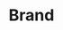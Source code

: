 ---
guid: 2011
title: "Brand"
category: Brand
description: "Find the biggest home automation brands of the moment"
url: ""
locale: en_GB
sitemap:
  changefreq: 'monthly'
  exclude: 'no'
  priority: 0.5
  lastmod:  # date to end modification
redirect_from: 
  - /en/categorie-produit/brand/
  - /en/category/brand
---
